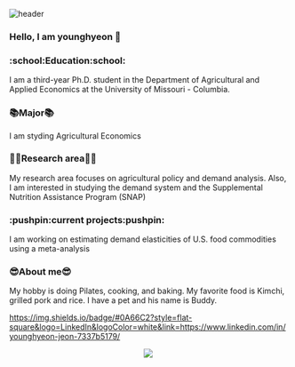 ![header](https://capsule-render.vercel.app/api?type=wave&color=auto&height=300&section=header&text=Younghyeon%20Jeon&fontSize=90)

### Hello, I am younghyeon 👋


<h3>:school:Education:school:</h3>
I am a third-year Ph.D. student in the Department of Agricultural and Applied Economics at the University of Missouri - Columbia. 

<h3>📚Major📚</h3>
I am styding Agricultural Economics

<h3>👩‍💻Research area👩‍💻</h3>
My research area focuses on agricultural policy and demand analysis. Also, I am interested in studying the demand system and the Supplemental Nutrition Assistance Program (SNAP)

<h3>:pushpin:current projects:pushpin:</h3>
I am working on estimating demand elasticities of U.S. food commodities using a meta-analysis

<h3>😎About me😎</h3>
My hobby is doing Pilates, cooking, and baking. My favorite food is Kimchi, grilled pork and rice. I have a pet and his name is Buddy. 

https://img.shields.io/badge/#0A66C2?style=flat-square&logo=LinkedIn&logoColor=white&link=https://www.linkedin.com/in/younghyeon-jeon-7337b5179/


<p align="center">
<a href="http://www.linkedin.com/in/younghyeon-jeon-7337b5179"><img src="https://img.shields.io/badge/0A66C2?style=flat-square&logo=LinkedIn&logoColor=white&link=http://www.linkedin.com/in/younghyeon-jeon-7337b5179"/></a>&nbsp
